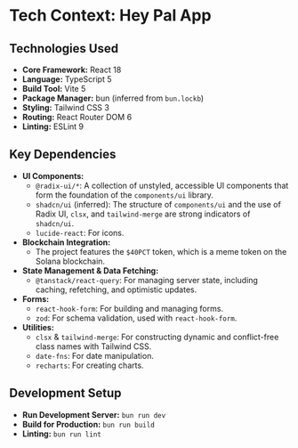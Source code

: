 # Tech Context: Hey Pal App

## Technologies Used

*   **Core Framework:** React 18
*   **Language:** TypeScript 5
*   **Build Tool:** Vite 5
*   **Package Manager:** bun (inferred from `bun.lockb`)
*   **Styling:** Tailwind CSS 3
*   **Routing:** React Router DOM 6
*   **Linting:** ESLint 9

## Key Dependencies

*   **UI Components:**
    *   `@radix-ui/*`: A collection of unstyled, accessible UI components that form the foundation of the `components/ui` library.
    *   `shadcn/ui` (inferred): The structure of `components/ui` and the use of Radix UI, `clsx`, and `tailwind-merge` are strong indicators of `shadcn/ui`.
    *   `lucide-react`: For icons.
*   **Blockchain Integration:**
    *   The project features the `$40PCT` token, which is a meme token on the Solana blockchain.
*   **State Management & Data Fetching:**
    *   `@tanstack/react-query`: For managing server state, including caching, refetching, and optimistic updates.
*   **Forms:**
    *   `react-hook-form`: For building and managing forms.
    *   `zod`: For schema validation, used with `react-hook-form`.
*   **Utilities:**
    *   `clsx` & `tailwind-merge`: For constructing dynamic and conflict-free class names with Tailwind CSS.
    *   `date-fns`: For date manipulation.
    *   `recharts`: For creating charts.

## Development Setup

*   **Run Development Server:** `bun run dev`
*   **Build for Production:** `bun run build`
*   **Linting:** `bun run lint`
